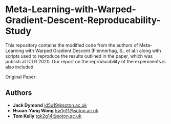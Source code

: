 # Meta-Learning-with-Warped-Gradient-Descent-Reproducability-Study
This repository contains the modified code from the authors of Meta-Learning with Warped Gradient Descent (Flennerhag, S., et al.) along with scripts used to reproduce the results outlined in the paper, which was publish at ICLR 2020. Our report on the reproducibility of the experiments is also included

Original Paper: 

## Authors
* **Jack Dymond** [jd5u19@soton.ac.uk]()
* **Hsuan-Yang Wang** [hw1g11@soton.ac.uk]()
* **Tom Kelly** [tgk2g14@soton.ac.uk]()

